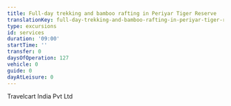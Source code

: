 ```yaml
---
title: Full-day trekking and bamboo rafting in Periyar Tiger Reserve
translationKey: full-day-trekking-and-bamboo-rafting-in-periyar-tiger-reserve
type: excursions
id: services
duration: '09:00'
startTime: ''
transfer: 0
daysOfOperation: 127
vehicle: 0
guide: 0
dayAtLeisure: 0
---
```

Travelcart India Pvt Ltd